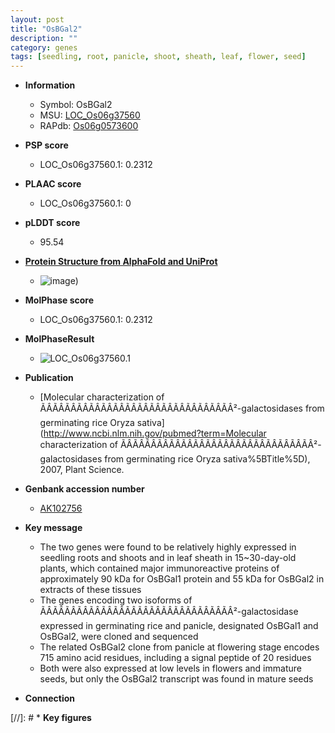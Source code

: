 ```yaml
---
layout: post
title: "OsBGal2"
description: ""
category: genes
tags: [seedling, root, panicle, shoot, sheath, leaf, flower, seed]
---
```


* **Information**  
    + Symbol: OsBGal2  
    + MSU: [LOC_Os06g37560](http://rice.plantbiology.msu.edu/cgi-bin/ORF_infopage.cgi?orf=LOC_Os06g37560)  
    + RAPdb: [Os06g0573600](http://rapdb.dna.affrc.go.jp/viewer/gbrowse_details/irgsp1?name=Os06g0573600)  

* **PSP score**  
    + LOC_Os06g37560.1: 0.2312 

* **PLAAC score**  
    + LOC_Os06g37560.1: 0 

* **pLDDT score**
    + 95.54

* **[Protein Structure from AlphaFold and UniProt](https://www.uniprot.org/uniprotkb/Q5Z7L0/entry#structure)**
    + ![image](https://ricepsp.github.io/images/Q5/AF-Q5Z7L0-F1.png))

* **MolPhase score**
    + LOC_Os06g37560.1: 0.2312

* **MolPhaseResult**
    + ![LOC_Os06g37560.1](https://ricepsp.github.io/pictures/LOC_Os06g/LOC_Os06g37560.1.png)

* **Publication**  
    + [Molecular characterization of ÃÂÃÂÃÂÃÂÃÂÃÂÃÂÃÂÃÂÃÂÃÂÃÂÃÂÃÂÃÂÃÂ²-galactosidases from germinating rice Oryza sativa](http://www.ncbi.nlm.nih.gov/pubmed?term=Molecular characterization of ÃÂÃÂÃÂÃÂÃÂÃÂÃÂÃÂÃÂÃÂÃÂÃÂÃÂÃÂÃÂÃÂ²-galactosidases from germinating rice Oryza sativa%5BTitle%5D), 2007, Plant Science.

* **Genbank accession number**  
    + [AK102756](http://www.ncbi.nlm.nih.gov/nuccore/AK102756)

* **Key message**  
    + The two genes were found to be relatively highly expressed in seedling roots and shoots and in leaf sheath in 15~30-day-old plants, which contained major immunoreactive proteins of approximately 90 kDa for OsBGal1 protein and 55 kDa for OsBGal2 in extracts of these tissues
    + The genes encoding two isoforms of ÃÂÃÂÃÂÃÂÃÂÃÂÃÂÃÂÃÂÃÂÃÂÃÂÃÂÃÂÃÂÃÂ²-galactosidase expressed in germinating rice and panicle, designated OsBGal1 and OsBGal2, were cloned and sequenced
    + The related OsBGal2 clone from panicle at flowering stage encodes 715 amino acid residues, including a signal peptide of 20 residues
    + Both were also expressed at low levels in flowers and immature seeds, but only the OsBGal2 transcript was found in mature seeds

* **Connection**  

[//]: # * **Key figures**  


